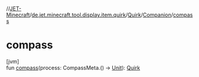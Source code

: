 //[JET-Minecraft](../../../../index.md)/[de.jet.minecraft.tool.display.item.quirk](../../index.md)/[Quirk](../index.md)/[Companion](index.md)/[compass](compass.md)

# compass

[jvm]\
fun [compass](compass.md)(process: CompassMeta.() -&gt; [Unit](https://kotlinlang.org/api/latest/jvm/stdlib/kotlin/-unit/index.html)): [Quirk](../index.md)
